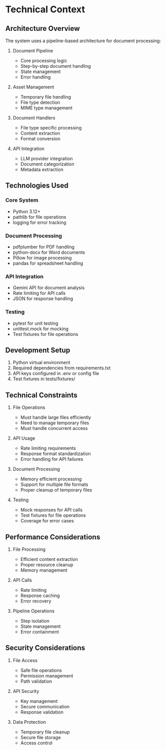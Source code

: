 # Technical Context

## Architecture Overview
The system uses a pipeline-based architecture for document processing:

1. Document Pipeline
   - Core processing logic
   - Step-by-step document handling
   - State management
   - Error handling

2. Asset Management
   - Temporary file handling
   - File type detection
   - MIME type management

3. Document Handlers
   - File type specific processing
   - Content extraction
   - Format conversion

4. API Integration
   - LLM provider integration
   - Document categorization
   - Metadata extraction

## Technologies Used

### Core System
- Python 3.12+
- pathlib for file operations
- logging for error tracking

### Document Processing
- pdfplumber for PDF handling
- python-docx for Word documents
- Pillow for image processing
- pandas for spreadsheet handling

### API Integration
- Gemini API for document analysis
- Rate limiting for API calls
- JSON for response handling

### Testing
- pytest for unit testing
- unittest.mock for mocking
- Test fixtures for file operations

## Development Setup
1. Python virtual environment
2. Required dependencies from requirements.txt
3. API keys configured in .env or config file
4. Test fixtures in tests/fixtures/

## Technical Constraints
1. File Operations
   - Must handle large files efficiently
   - Need to manage temporary files
   - Must handle concurrent access

2. API Usage
   - Rate limiting requirements
   - Response format standardization
   - Error handling for API failures

3. Document Processing
   - Memory efficient processing
   - Support for multiple file formats
   - Proper cleanup of temporary files

4. Testing
   - Mock responses for API calls
   - Test fixtures for file operations
   - Coverage for error cases

## Performance Considerations
1. File Processing
   - Efficient content extraction
   - Proper resource cleanup
   - Memory management

2. API Calls
   - Rate limiting
   - Response caching
   - Error recovery

3. Pipeline Operations
   - Step isolation
   - State management
   - Error containment

## Security Considerations
1. File Access
   - Safe file operations
   - Permission management
   - Path validation

2. API Security
   - Key management
   - Secure communication
   - Response validation

3. Data Protection
   - Temporary file cleanup
   - Secure file storage
   - Access control
